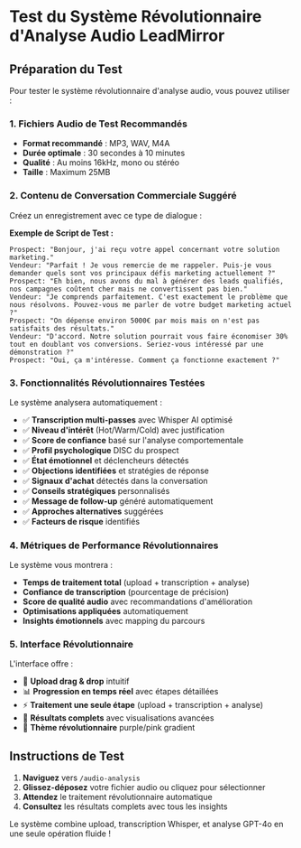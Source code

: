 # Test du Système Révolutionnaire d'Analyse Audio LeadMirror

## Préparation du Test

Pour tester le système révolutionnaire d'analyse audio, vous pouvez utiliser :

### 1. Fichiers Audio de Test Recommandés
- **Format recommandé** : MP3, WAV, M4A
- **Durée optimale** : 30 secondes à 10 minutes
- **Qualité** : Au moins 16kHz, mono ou stéréo
- **Taille** : Maximum 25MB

### 2. Contenu de Conversation Commerciale Suggéré

Créez un enregistrement avec ce type de dialogue :

**Exemple de Script de Test :**
```
Prospect: "Bonjour, j'ai reçu votre appel concernant votre solution marketing."
Vendeur: "Parfait ! Je vous remercie de me rappeler. Puis-je vous demander quels sont vos principaux défis marketing actuellement ?"
Prospect: "Eh bien, nous avons du mal à générer des leads qualifiés, nos campagnes coûtent cher mais ne convertissent pas bien."
Vendeur: "Je comprends parfaitement. C'est exactement le problème que nous résolvons. Pouvez-vous me parler de votre budget marketing actuel ?"
Prospect: "On dépense environ 5000€ par mois mais on n'est pas satisfaits des résultats."
Vendeur: "D'accord. Notre solution pourrait vous faire économiser 30% tout en doublant vos conversions. Seriez-vous intéressé par une démonstration ?"
Prospect: "Oui, ça m'intéresse. Comment ça fonctionne exactement ?"
```

### 3. Fonctionnalités Révolutionnaires Testées

Le système analysera automatiquement :
- ✅ **Transcription multi-passes** avec Whisper AI optimisé
- ✅ **Niveau d'intérêt** (Hot/Warm/Cold) avec justification
- ✅ **Score de confiance** basé sur l'analyse comportementale
- ✅ **Profil psychologique** DISC du prospect
- ✅ **État émotionnel** et déclencheurs détectés
- ✅ **Objections identifiées** et stratégies de réponse
- ✅ **Signaux d'achat** détectés dans la conversation
- ✅ **Conseils stratégiques** personnalisés
- ✅ **Message de follow-up** généré automatiquement
- ✅ **Approches alternatives** suggérées
- ✅ **Facteurs de risque** identifiés

### 4. Métriques de Performance Révolutionnaires

Le système vous montrera :
- **Temps de traitement total** (upload + transcription + analyse)
- **Confiance de transcription** (pourcentage de précision)
- **Score de qualité audio** avec recommandations d'amélioration
- **Optimisations appliquées** automatiquement
- **Insights émotionnels** avec mapping du parcours

### 5. Interface Révolutionnaire

L'interface offre :
- 🎵 **Upload drag & drop** intuitif
- 📊 **Progression en temps réel** avec étapes détaillées
- ⚡ **Traitement une seule étape** (upload + transcription + analyse)
- 🎯 **Résultats complets** avec visualisations avancées
- 🚀 **Thème révolutionnaire** purple/pink gradient

## Instructions de Test

1. **Naviguez** vers `/audio-analysis`
2. **Glissez-déposez** votre fichier audio ou cliquez pour sélectionner
3. **Attendez** le traitement révolutionnaire automatique
4. **Consultez** les résultats complets avec tous les insights

Le système combine upload, transcription Whisper, et analyse GPT-4o en une seule opération fluide !